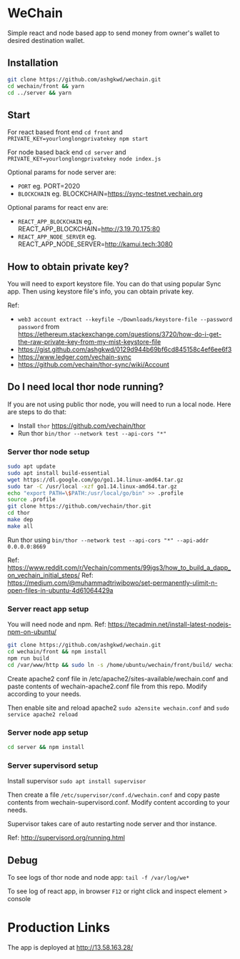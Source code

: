 # WeChain

Simple react and node based app to send money from owner's wallet to desired destination wallet.

## Installation

```sh
git clone https://github.com/ashgkwd/wechain.git
cd wechain/front && yarn
cd ../server && yarn
```

## Start

For react based front end `cd front` and
`PRIVATE_KEY=yourlonglongprivatekey npm start`

For node based back end `cd server` and
`PRIVATE_KEY=yourlonglongprivatekey node index.js`

Optional params for node server are:

- `PORT` eg. PORT=2020
- `BLOCKCHAIN` eg. BLOCKCHAIN=https://sync-testnet.vechain.org

Optional params for react env are:

- `REACT_APP_BLOCKCHAIN` eg. REACT_APP_BLOCKCHAIN=http://3.19.70.175:80
- `REACT_APP_NODE_SERVER` eg. REACT_APP_NODE_SERVER=http://kamui.tech:3080

## How to obtain private key?

You will need to export keystore file. You can do that using popular Sync app. Then using keystore file's info, you can obtain private key.

Ref:

- `web3 account extract --keyfile ~/Downloads/keystore-file --password password` from https://ethereum.stackexchange.com/questions/3720/how-do-i-get-the-raw-private-key-from-my-mist-keystore-file
- https://gist.github.com/ashgkwd/0129d944b69bf6cd845158c4ef6ee6f3
- https://www.ledger.com/vechain-sync
- https://github.com/vechain/thor-sync/wiki/Account

## Do I need local thor node running?

If you are not using public thor node, you will need to run a local node. Here are steps to do that:

- Install `thor` https://github.com/vechain/thor
- Run thor `bin/thor --network test --api-cors "*"`

### Server thor node setup

```sh
sudo apt update
sudo apt install build-essential
wget https://dl.google.com/go/go1.14.linux-amd64.tar.gz
sudo tar -C /usr/local -xzf go1.14.linux-amd64.tar.gz
echo "export PATH=\$PATH:/usr/local/go/bin" >> .profile
source .profile
git clone https://github.com/vechain/thor.git
cd thor
make dep
make all
```

Run thor using `bin/thor --network test --api-cors "*" --api-addr 0.0.0.0:8669`

Ref: https://www.reddit.com/r/Vechain/comments/99jgs3/how_to_build_a_dapp_on_vechain_initial_steps/
Ref: https://medium.com/@muhammadtriwibowo/set-permanently-ulimit-n-open-files-in-ubuntu-4d61064429a

### Server react app setup

You will need node and npm. Ref: https://tecadmin.net/install-latest-nodejs-npm-on-ubuntu/

```sh
git clone https://github.com/ashgkwd/wechain.git
cd wechain/front && npm install
npm run build
cd /var/www/http && sudo ln -s /home/ubuntu/wechain/front/build/ wechain
```

Create apache2 conf file in /etc/apache2/sites-available/wechain.conf and paste contents of wechain-apache2.conf file from this repo. Modify according to your needs.

Then enable site and reload apache2 `sudo a2ensite wechain.conf` and `sudo service apache2 reload`

### Server node app setup

```sh
cd server && npm install
```

### Server supervisord setup

Install supervisor `sudo apt install supervisor`

Then create a file `/etc/supervisor/conf.d/wechain.conf` and copy paste contents from wechain-supervisord.conf. Modify content according to your needs.

Supervisor takes care of auto restarting node server and thor instance.

Ref: http://supervisord.org/running.html

## Debug

To see logs of thor node and node app:
`tail -f /var/log/we*`

To see log of react app, in browser `F12` or right click and inspect element > console

# Production Links

The app is deployed at http://13.58.163.28/

